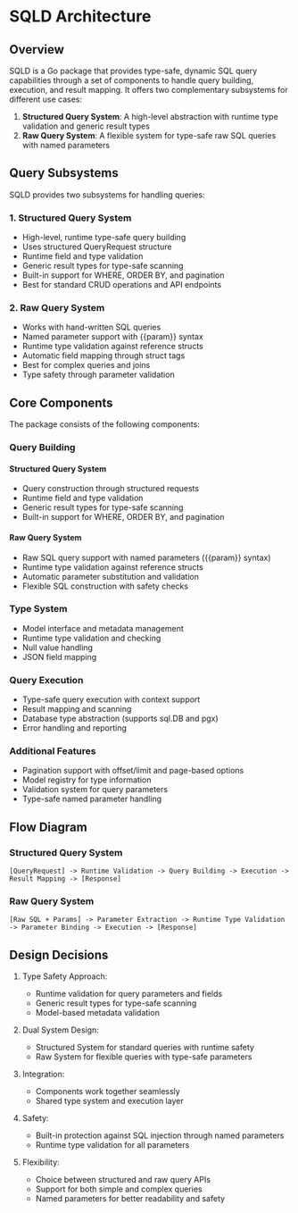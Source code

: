 # SQLD Architecture

## Overview

SQLD is a Go package that provides type-safe, dynamic SQL query capabilities through a set of components to handle query building, execution, and result mapping. It offers two complementary subsystems for different use cases:

1. **Structured Query System**: A high-level abstraction with runtime type validation and generic result types
2. **Raw Query System**: A flexible system for type-safe raw SQL queries with named parameters

## Query Subsystems

SQLD provides two subsystems for handling queries:

### 1. Structured Query System
- High-level, runtime type-safe query building
- Uses structured QueryRequest structure
- Runtime field and type validation
- Generic result types for type-safe scanning
- Built-in support for WHERE, ORDER BY, and pagination
- Best for standard CRUD operations and API endpoints

### 2. Raw Query System
- Works with hand-written SQL queries
- Named parameter support with {{param}} syntax
- Runtime type validation against reference structs
- Automatic field mapping through struct tags
- Best for complex queries and joins
- Type safety through parameter validation

## Core Components

The package consists of the following components: 

### Query Building

#### Structured Query System
- Query construction through structured requests
- Runtime field and type validation
- Generic result types for type-safe scanning
- Built-in support for WHERE, ORDER BY, and pagination

#### Raw Query System
- Raw SQL query support with named parameters ({{param}} syntax)
- Runtime type validation against reference structs
- Automatic parameter substitution and validation
- Flexible SQL construction with safety checks

### Type System
- Model interface and metadata management
- Runtime type validation and checking
- Null value handling
- JSON field mapping

### Query Execution
- Type-safe query execution with context support
- Result mapping and scanning
- Database type abstraction (supports sql.DB and pgx)
- Error handling and reporting

### Additional Features
- Pagination support with offset/limit and page-based options
- Model registry for type information
- Validation system for query parameters
- Type-safe named parameter handling

## Flow Diagram

### Structured Query System
```
[QueryRequest] -> Runtime Validation -> Query Building -> Execution -> Result Mapping -> [Response]
```

### Raw Query System
```
[Raw SQL + Params] -> Parameter Extraction -> Runtime Type Validation -> Parameter Binding -> Execution -> [Response]
```

## Design Decisions

1. Type Safety Approach:
   - Runtime validation for query parameters and fields
   - Generic result types for type-safe scanning
   - Model-based metadata validation

2. Dual System Design:
   - Structured System for standard queries with runtime safety
   - Raw System for flexible queries with type-safe parameters

3. Integration:
   - Components work together seamlessly
   - Shared type system and execution layer

4. Safety:
   - Built-in protection against SQL injection through named parameters
   - Runtime type validation for all parameters

5. Flexibility:
   - Choice between structured and raw query APIs
   - Support for both simple and complex queries
   - Named parameters for better readability and safety
